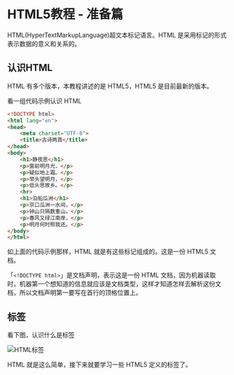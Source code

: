 # HTML5教程 - 准备篇

HTML(HyperTextMarkupLanguage)超文本标记语言。HTML 是采用标记的形式表示数据的意义和关系的。

## 认识HTML

HTML 有多个版本，本教程讲述的是 HTML5，HTML5 是目前最新的版本。

看一组代码示例认识 HTML

```html
<!DOCTYPE html>
<html lang="en">
<head>
    <meta charset="UTF-8">
    <title>古诗两首</title>
</head>
<body>
    <h1>静夜思</h1>
    <p>窗前明月光，</p>
    <p>疑似地上霜。</p>
    <p>举头望明月，</p>
    <p>低头思故乡。</p>
    <hr>
    <h1>泊船瓜洲</h1>
    <p>京口瓜洲一水间，</p>
    <p>钟山只隔数重山。</p>
    <p>春风又绿江南岸，</p>
    <p>明月何时照我还。</p>
</body>
</html>
```

如上面的代码示例那样，HTML 就是有这些标记组成的。这是一份 HTML5 文档。

「`<!DOCTYPE html>`」是文档声明，表示这是一份 HTML 文档，因为机器读取时，机器第一个想知道的信息就应该是文档类型，这样才知道怎样去解析这份文档，所以文档声明第一要写在首行的顶格位置上。

## 标签

看下图，认识什么是标签

![HTML标签](/images/learn/html-code.png)

HTML 就是这么简单，接下来就要学习一些 HTML5 定义的标签了。
